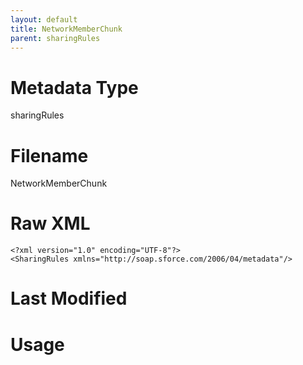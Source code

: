 ```yaml
---
layout: default
title: NetworkMemberChunk
parent: sharingRules
---
```

# Metadata Type
sharingRules


# Filename 
NetworkMemberChunk


# Raw XML
```
<?xml version="1.0" encoding="UTF-8"?>
<SharingRules xmlns="http://soap.sforce.com/2006/04/metadata"/>
```


# Last Modified


# Usage
